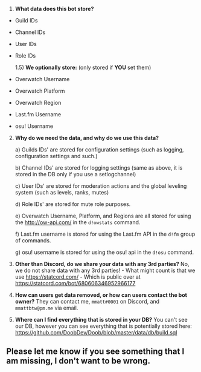 1. **What data does this bot store?**

-   Guild IDs
-   Channel IDs
-   User IDs
-   Role IDs

    1.5) **We optionally store:** (only stored if **YOU** set them)

-   Overwatch Username
-   Overwatch Platform
-   Overwatch Region
-   Last.fm Username
-   osu! Username

2. **Why do we need the data, and why do we use this data?**

    a) Guilds IDs' are stored for configuration settings (such as logging, configuration settings and such.)

    b) Channel IDs' are stored for logging settings (same as above, it is stored in the DB only if you use a setlogchannel)

    c) User IDs' are stored for moderation actions and the global leveling system (such as levels, ranks, mutes)

    d) Role IDs' are stored for mute role purposes.

    e) Overwatch Username, Platform, and Regions are all stored for using the http://ow-api.com/ in the `d!owstats` command.

    f) Last.fm username is stored for using the Last.fm API in the `d!fm` group of commands.

    g) osu! username is stored for using the osu! api in the `d!osu` command.

3. **Other than Discord, do we share your data with any 3rd parties?**
   No, we do not share data with any 3rd parties! - What might count is that we use https://statcord.com/ - Which is public over at https://statcord.com/bot/680606346952966177

4. **How can users get data removed, or how can users contact the bot owner?**
   They can contact me, `mmatt#0001` on Discord, and `mmattbtw@pm.me` via email.

5. **Where can I find everything that is stored in your DB?**
   You can't see our DB, however you can see everything that is potentially stored here: https://github.com/DoobDev/Doob/blob/master/data/db/build.sql

## Please let me know if you see something that I am missing, I don't want to be wrong.
